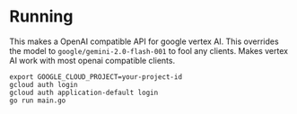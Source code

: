 
# Running

This makes a OpenAI compatible API for google vertex AI. This overrides the model to `google/gemini-2.0-flash-001` to fool any clients. Makes vertex AI work with most 
openai compatible clients.

``` shell
export GOOGLE_CLOUD_PROJECT=your-project-id
gcloud auth login
gcloud auth application-default login
go run main.go
```

